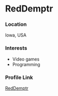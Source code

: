 # RedDemptr

### Location

Iowa, USA

### Interests

- Video games
- Programming

### Profile Link

[RedDemptr](https://github.com/RedDemptr)
